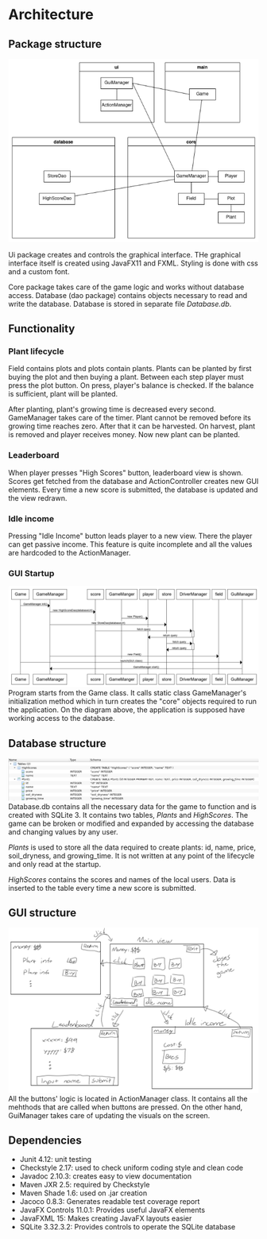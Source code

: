 # Architecture
## Package structure
![Class Diagram](images/class_diagram.png)

Ui package creates and controls the graphical interface. THe graphical interface itself is created using JavaFX11 and FXML. Styling is done with css and a custom font.

Core package takes care of the game logic and works without database access. Database (dao package) contains objects necessary to read and write the database. Database is stored in separate file *Database.db*.

## Functionality
### Plant lifecycle
Field contains plots and plots contain plants. Plants can be planted by first buying the plot and then buying a plant. Between each step player must press the plot button. On press, player's balance is checked. If the balance is sufficient, plant will be planted.

After planting, plant's growing time is decreased every second. GameManager takes care of the timer. Plant cannot be removed before its growing time reaches zero. After that it can be harvested. On harvest, plant is removed and player receives money. Now new plant can be planted.

### Leaderboard
When player presses "High Scores" button, leaderboard view is shown. Scores get fetched from the database and ActionController creates new GUI elements. Every time a new score is submitted, the database is updated and the view redrawn.

### Idle income
Pressing "Idle Income" button leads player to a new view. There the player can get passive income. This feature is quite incomplete and all the values are hardcoded to the ActionManager.

### GUI Startup
![Startup Diagram](images/startup.png)\
Program starts from the Game class. It calls static class GameManager's initialization method which in turn creates the "core" objects required to run the application. On the diagram above, the application is supposed have working access to the database.

## Database structure
![Database](images/database.png)
Database.db contains all the necessary data for the game to function and is created with SQLite 3. It contains two tables, *Plants* and *HighScores*. The game can be broken or modified and expanded by accessing the database and changing values by any user.

*Plants* is used to store all the data required to create plants: id, name, price, soil_dryness, and growing_time. It is not written at any point of the lifecycle and only read at the startup.

*HighScores* contains the scores and names of the local users. Data is inserted to the table every time a new score is submitted.

## GUI structure
![GUI](images/gui.png)
All the buttons' logic is located in ActionManager class. It contains all the mehthods that are called when buttons are pressed. On the other hand, GuiManager takes care of updating the visuals on the screen.

## Dependencies
* Junit 4.12: unit testing
* Checkstyle 2.17: used to check uniform coding style and clean code
* Javadoc 2.10.3: creates easy to view documentation
* Maven JXR 2.5: required by Checkstyle
* Maven Shade 1.6: used on .jar creation
* Jacoco 0.8.3: Generates readable test coverage report
* JavaFX Controls 11.0.1: Provides useful JavaFX elements
* JavaFXML 15: Makes creating JavaFX layouts easier
* SQLite 3.32.3.2: Provides controls to operate the SQLite database





